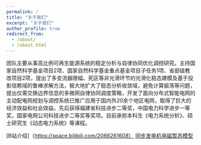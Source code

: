 ```yaml
---
permalink: /
title: "关于我们"
excerpt: "关于我们"
author_profile: true
redirect_from: 
  - /about/
  - /about.html
---
```


团队主要从事高比例可再生能源系统的稳定分析与自律协同优化调控研究。主持国家自然科学基金项目2项、国家自然科学基金重点基金项目子任务1项、省部级教改项目2项，提出了多变流器限幅、死区等非光滑环节的光滑化稳态建模及基于投影信赖域的鲁棒求解方法，极大地扩大了稳态分析收敛域，避免计算振荡等问题，提出仅需交换边界信息的多微网自律协同调度策略，开发了面向分布式智能电网的主动配电网规划与调控系统已推广应用于国内外20余个地区电网，取得了巨大的经济效益和社会效益。先后获得福建省科技进步二等奖，中国电力科学进步一等奖，国家电网公司科技进步二等奖等奖项。目前承担本科生《电力系统分析》、硕士研究生《动态电力系统》等课程。



[B站介绍]（https://space.bilibili.com/2066261608）
[同步发电机电磁暂态模型](https://space.bilibili.com/2066261608/?spm_id_from=333.999.0.0)

